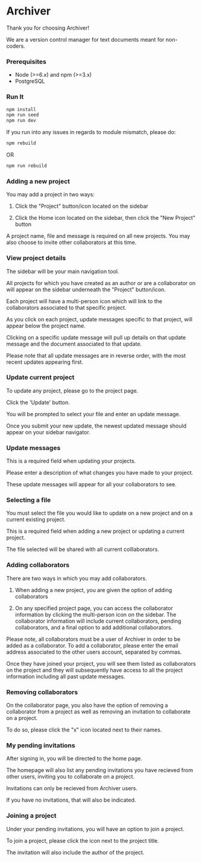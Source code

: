 # Archiver

Thank you for choosing Archiver!

We are a version control manager for text documents meant for non-coders.

### Prerequisites
- Node (>=6.x) and npm (>=3.x)
- PostgreSQL

### Run It

```sh
npm install
npm run seed
npm run dev
```

If you run into any issues in regards to module mismatch, please do:

```sh
npm rebuild
```

OR

```sh
npm run rebuild
```


### Adding a new project

You may add a project in two ways:

1. Click the "Project" button/icon located on the sidebar

2. Click the Home icon located on the sidebar, then click the "New Project" button

A project name, file and message is required on all new projects. You may also choose to invite other collaborators at this time.


### View project details

The sidebar will be your main navigation tool.

All projects for which you have created as an author or are a collaborator on will appear on the sidebar underneath the "Project" button/icon.

Each project will have a multi-person icon which will link to the collaborators associated to that specific project.

As you click on each project, update messages specific to that project, will appear below the project name.

Clicking on a specific update message will pull up details on that update message and the document associated to that update.

Please note that all update messages are in reverse order, with the most recent updates appearing first.


### Update current project

To update any project, please go to the project page.

Click the 'Update' button.

You will be prompted to select your file and enter an update message.

Once you submit your new update, the newest updated message should appear on your sidebar navigator.


### Update messages

This is a required field when updating your projects.

Please enter a description of what changes you have made to your project.

These update messages will appear for all your collaborators to see.


### Selecting a file

You must select the file you would like to update on a new project and on a current existing project.

This is a required field when adding a new project or updating a current project.

The file selected will be shared with all current colllaborators.


### Adding collaborators

There are two ways in which you may add collaborators.

1. When adding a new project, you are given the option of adding collaborators

2. On any specified project page, you can access the collaborator information by clicking the multi-person icon on the sidebar. The collaborator information will include current collaborators, pending collaborators, and a final option to add additional collaborators.

Please note, all collaborators must be a user of Archiver in order to be added as a collaborator. To add a collaborator, please enter the email address associated to the other users account, separated by commas.

Once they have joined your project, you will see them listed as collaborators on the project and they will subsequently have access to all the project information including all past update messages.


### Removing collaborators

On the collaborator page, you also have the option of removing a collaborator from a project as well as removing an invitation to collaborate on a project.

To do so, please click the "x" icon located next to their names.


### My pending invitations

After signing in, you will be directed to the home page.

The homepage will also list any pending invitations you have recieved from other users, inviting you to collaborate on a project.

Invitations can only be recieved from Archiver users.

If you have no invitations, that will also be indicated.


### Joining a project

Under your pending invitations, you will have an option to join a project.

To join a project, please click the icon next to the project title.

The invitation will also include the author of the project.
